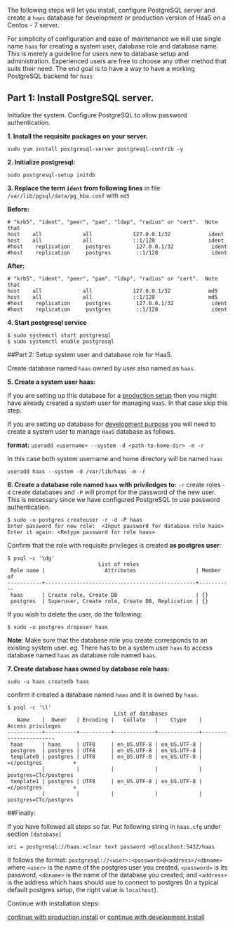 
The following steps will let you install, configure PostgreSQL server and
create a `haas` database for development or production version of HaaS on a
Centos - 7 server.

For simplicity of configuration and ease of maintenance we will use 
single name `haas` for creating a system user, database role and database name.
This is merely a guideline for users new to database setup and administration.
Experienced users are free to choose any other method that suits their need.
The end goal is to have a way to have a working PostgreSQL backend for `haas`

## Part 1: Install PostgreSQL server. 

Initialize the system. Configure PostgreSQL to allow password authentication.

**1. Install the requisite packages on your server.**

```
sudo yum install postgresql-server postgresql-contrib -y
```

**2. Initialize postgresql:**

```
sudo postgresql-setup initdb
```

**3. Replace the term `ident` from following lines**
in file `/var/lib/pgsql/data/pg_hba.conf` with `md5`

**Before:**

```
# "krb5", "ident", "peer", "pam", "ldap", "radius" or "cert".  Note that
host    all             all             127.0.0.1/32            ident
host    all             all             ::1/128                 ident
#host    replication     postgres        127.0.0.1/32            ident
#host    replication     postgres        ::1/128                 ident
```

**After:**

```
# "krb5", "ident", "peer", "pam", "ldap", "radius" or "cert".  Note that
host    all             all             127.0.0.1/32            md5
host    all             all             ::1/128                 md5
#host    replication     postgres        127.0.0.1/32            ident
#host    replication     postgres        ::1/128                 ident
```

**4. Start postgresql service**

```
$ sudo systemctl start postgresql
$ sudo systemctl enable postgresql
```

##Part 2: Setup system user and database role for HaaS.

Create database named `haas` owned by user also named as `haas`.

**5. Create a system user haas:**

If you are setting up this database for a [production setup](INSTALL.html)
then you might have already created a system user for managing `HaaS`. In that case skip this 
step.

If you are setting up database for [development purpose](INSTALL-devel.html)
you will need to create a system user to manage `HaaS` database as follows.

**format:** `useradd <username> --system -d <path-to-home-dir> -m -r `

In this case both system username and home directory will be named `haas`

```
useradd haas --system -d /var/lib/haas -m -r
```

**6. Create a database role named `haas` with priviledges to:**
 `-r` create roles
 `-d` create databases and 
 `-P` will prompt for the password of the new user. 
This is necessary since we have configured PostgreSQL to use password authentication.

```
$ sudo -u postgres createuser -r -d -P haas
Enter password for new role:  <Input password for database role haas>
Enter it again: <Retype password for role haas>
```

Confirm that the role with requisite privileges is created **as postgres user**:

```
$ psql -c '\dg'
                             List of roles
 Role name |                   Attributes                   | Member of 
-----------+------------------------------------------------+-----------
 haas      | Create role, Create DB                         | {}
 postgres  | Superuser, Create role, Create DB, Replication | {}
```

If you wish to delete the user, do the following:

```
$ sudo -u postgres dropuser haas
```
**Note**: Make sure that the database role you create corresponds to an existing system user. 
eg. There has to be a system user `haas` to access database named `haas` as database role named `haas`.


**7. Create database haas owned by database role haas:**

```
sudo -u haas createdb haas
```

confirm it created a database named `haas` and it is owned by `haas`.

```
$ psql -c '\l'
                                  List of databases
   Name    |  Owner   | Encoding |   Collate   |    Ctype    |   Access privileges   
-----------+----------+----------+-------------+-------------+-----------------------
 haas      | haas     | UTF8     | en_US.UTF-8 | en_US.UTF-8 | 
 postgres  | postgres | UTF8     | en_US.UTF-8 | en_US.UTF-8 | 
 template0 | postgres | UTF8     | en_US.UTF-8 | en_US.UTF-8 | =c/postgres          +
           |          |          |             |             | postgres=CTc/postgres
 template1 | postgres | UTF8     | en_US.UTF-8 | en_US.UTF-8 | =c/postgres          +
           |          |          |             |             | postgres=CTc/postgres
```

##Finally:

If you have followed all steps so far. 
Put following string in `haas.cfg` under section `[database]`

```
uri = postgresql://haas:<clear text password >@localhost:5432/haas
```

It follows the format: `postgresql://<user>:<password>@<address>/<dbname>`
where ``<user>`` is the name of the postgres user you created, ``<password>`` is
its password, ``<dbname>`` is the name of the database you created, and
``<address>`` is the address which haas should use to connect to postgres (In a
typical default postgres setup, the right value is ``localhost``).

Continue with installation steps:

[continue with production install](INSTALL.html)
or 
[continue with development install](INSTALL-devel.html)
